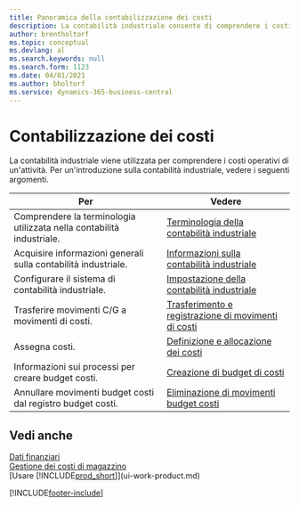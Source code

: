 ```yaml
---
title: Panoramica della contabilizzazione dei costi
description: La contabilità industriale consente di comprendere i costi operativi di un'attività. In questo articolo vengono forniti collegamenti ad altri articoli con ulteriori informazioni.
author: brentholtorf
ms.topic: conceptual
ms.devlang: al
ms.search.keywords: null
ms.search.form: 1123
ms.date: 04/01/2021
ms.author: bholtorf
ms.service: dynamics-365-business-central
---
```

# <a name="accounting-for-costs"></a>Contabilizzazione dei costi
La contabilità industriale viene utilizzata per comprendere i costi operativi di un'attività. Per un'introduzione sulla contabilità industriale, vedere i seguenti argomenti.  

|Per|Vedere|  
|--------|---------|  
|Comprendere la terminologia utilizzata nella contabilità industriale.|[Terminologia della contabilità industriale](finance-terminology-in-cost-accounting.md)|  
|Acquisire informazioni generali sulla contabilità industriale.|[Informazioni sulla contabilità industriale](finance-about-cost-accounting.md)|  
|Configurare il sistema di contabilità industriale.|[Impostazione della contabilità industriale](finance-set-up-cost-accounting.md)|  
|Trasferire movimenti C/G a movimenti di costi.|[Trasferimento e registrazione di movimenti di costi](finance-transfer-and-post-cost-entries.md)|  
|Assegna costi.|[Definizione e allocazione dei costi](finance-define-and-allocate-costs.md)|  
|Informazioni sui processi per creare budget costi.|[Creazione di budget di costi](finance-create-cost-budgets.md)|
|Annullare movimenti budget costi dal registro budget costi.|[Eliminazione di movimenti budget costi](finance-how-to-delete-cost-budget-entries.md)|

## <a name="see-also"></a>Vedi anche
[Dati finanziari](finance.md)  
[Gestione dei costi di magazzino](finance-manage-inventory-costs.md)  
[Usare [!INCLUDE[prod_short](includes/prod_short.md)]](ui-work-product.md)


[!INCLUDE[footer-include](includes/footer-banner.md)]
